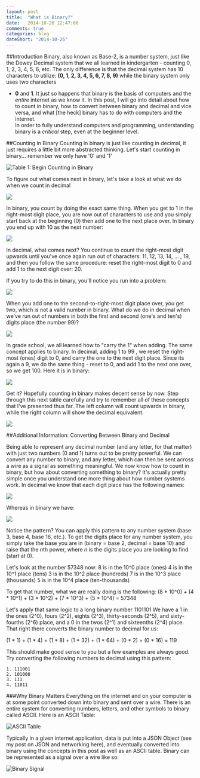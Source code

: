 ```yaml
---
layout: post
title:  "What is Binary?"
date:   2014-10-26 12:47:00
comments: true
categories: blog
dateShort: "2014-10-26"
---
```

##Introduction
Binary, also known as Base-2, is a number system, just like the Dewey Decimal system that we all learned in 
kindergarten - counting 0, 1, 2, 3, 4, 5, 6, etc.  The only difference is that the decimal system has 10 
characters to utilize: **(0, 1, 2, 3, 4, 5, 6, 7, 8, 9)** while the binary system only uses two characters 
- **0** and **1**.  It just so happens that binary is the basis of computers and the *entire* internet as 
we know it.  In this post, I will go into detail about how to count in binary, how to convert between 
binary and decimal and vice versa, and what [the heck] binary has to do with computers and the internet.  
In order to fully understand computers and programming, understanding binary is a *critical* step, even at 
the beginner level.

##Counting in Binary
Counting in binary is just like counting in decimal, it just requires a little bit more abstracted 
thinking.  Let's start counting in binary... remember we only have '0' and '1'

![Table 1: Begin Counting in Binary](/assets/what_is_binary/table_1.png)

To figure out what comes next in binary, let's take a look at what we do when we count in decimal

![](/assets/what_is_binary/table_2.png)

In binary, you count by doing the exact same thing.  When you get to 1 in the right-most digit place, you 
are now out of characters to use and you simply start back at the beginning (0) then add one to the next 
place over.  In binary you end up with 10 as the next number: 

![](/assets/what_is_binary/table_3.png)

In decimal, what comes next? You continue to count the right-most digit upwards until you've once again run 
out of characters: 11, 12, 13, 14, ... , 19, and then you follow the same procedure: reset the right-most 
digit to 0 and add 1 to the next digit over: 20.

If you try to do this in binary, you'll notice you run into a problem:

![](/assets/what_is_binary/table_4.png) 

When you add one to the second-to-right-most digit place over, you get two, which is not a valid number in binary. What do we do in decimal when we've run out of numbers in both the first and second (one's and ten's) digits place (the number 99)? 

![](/assets/what_is_binary/table_5.png)

In grade school, we all learned how to "carry the 1" when adding.  The same concept applies to binary.  In decimal, adding 1 to 99 , we reset the right-most (ones) digit to 0, and carry the one to the next digit place.  Since its again a 9, we do the same thing - reset to 0, and add 1 to the next one over, so we get 100.  Here it is in binary:

![](/assets/what_is_binary/table_6.png)

Get it?  Hopefully counting in binary makes decent sense by now.  Step through this next table carefully and try to remember all of these concepts that I've presented thus far.  The left column will count upwards in binary, while the right column will show the decimal equivalent.  

![](/assets/what_is_binary/table_7.png)

##Additional Information: Converting Between Binary and Decimal

Being able to represent any decimal number (and any letter, for that matter) with just two numbers (0 and 1) turns out to be pretty powerful.  We can convert any number to binary, and any letter, which can then be sent across a wire as a signal as something meaningful. We now know how to count in binary, but how about converting something to binary?  It's actually pretty simple once you understand one more thing about how number systems work.  In decimal we know that each digit place has the following names:

![](/assets/what_is_binary/tens.png)

Whereas in binary we have:

![](/assets/what_is_binary/twos.png)

Notice the pattern?  You can apply this pattern to any number system (base 3, base 4, base 16, etc.).  To get the digits place for any number system, you simply take the base you are in (binary = base 2, decimal = base 10) and raise that the *n*th power, where *n* is the digits place you are looking to find (start at 0).     

Let's look at the number 57348 now:
8 is in the 10^0 place (ones)
4 is in the 10^1 place (tens)
3 is in the 10^2 place (hundreds)
7 is in the 10^3 place (thousands)
5 is in the 10^4 place (ten-thousands)

To get that number, what we are really doing is the following:
(8 * 10^0) + (4 * 10^1) + (3 * 10^2) + (7 * 10^3) + (5 * 10^4) = 57348

Let's apply that same logic to a long binary number 1101101
We have a 1 in the ones (2^0), fours (2^2), eights (2^3), thirty-seconds (2^5), and sixty-fourths (2^6) place, and a 0 in the twos (2^1) and sixteenths (2^4) place.  That right there converts the binary number to decimal for us:

(1 * 1) + (1 * 4) + (1 * 8) + (1 * 32) + (1 * 64) + (0 * 2) + (0 * 16) = 119

This should make good sense to you but a few examples are always good.  Try converting the following numbers to decimal using this pattern:


	1. 111001
	2. 101000
	3. 111
	4. 11011

###Why Binary Matters
Everything on the internet and on your computer is at some point converted down into binary and sent over a wire.  There is an entire system for converting numbers, letters, and other symbols to binary called ASCII.  Here is an ASCII Table: 

![ASCII Table](http://upload.wikimedia.org/wikipedia/commons/d/dd/ASCII-Table.svg)

Typically in a given internet application, data is put into a JSON Object (see my post on JSON and networking here), and eventually converted into binary using the concepts in this post as well as an ASCII table.  Binary can be represented as a signal over a wire like so: 

![Binary Signal](http://www.ece.umd.edu/~davis/Image6.gif)

